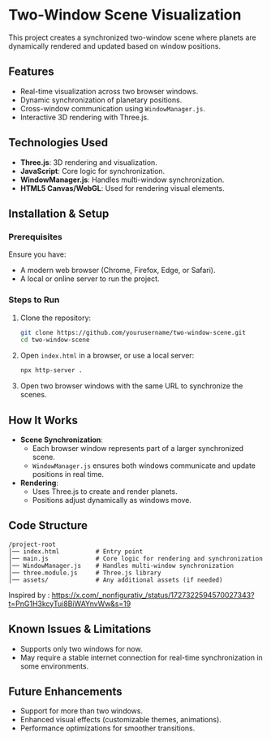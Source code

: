 # Two-Window Scene Visualization

This project creates a synchronized two-window scene where planets are dynamically rendered and updated based on window positions.

## Features
- Real-time visualization across two browser windows.
- Dynamic synchronization of planetary positions.
- Cross-window communication using `WindowManager.js`.
- Interactive 3D rendering with Three.js.

## Technologies Used
- **Three.js**: 3D rendering and visualization.
- **JavaScript**: Core logic for synchronization.
- **WindowManager.js**: Handles multi-window synchronization.
- **HTML5 Canvas/WebGL**: Used for rendering visual elements.

## Installation & Setup
### Prerequisites
Ensure you have:
- A modern web browser (Chrome, Firefox, Edge, or Safari).
- A local or online server to run the project.

### Steps to Run
1. Clone the repository:
   ```sh
   git clone https://github.com/yourusername/two-window-scene.git
   cd two-window-scene
   ```
2. Open `index.html` in a browser, or use a local server:
   ```sh
   npx http-server .
   ```
3. Open two browser windows with the same URL to synchronize the scenes.

## How It Works
- **Scene Synchronization**:
  - Each browser window represents part of a larger synchronized scene.
  - `WindowManager.js` ensures both windows communicate and update positions in real time.
- **Rendering**:
  - Uses Three.js to create and render planets.
  - Positions adjust dynamically as windows move.

## Code Structure
```
/project-root
│── index.html          # Entry point
│── main.js             # Core logic for rendering and synchronization
│── WindowManager.js    # Handles multi-window synchronization
│── three.module.js     # Three.js library
│── assets/             # Any additional assets (if needed)
```

Inspired by : https://x.com/_nonfigurativ_/status/1727322594570027343?t=PnG1H3kcyTui8BiWAYnvWw&s=19 

## Known Issues & Limitations
- Supports only two windows for now.
- May require a stable internet connection for real-time synchronization in some environments.

## Future Enhancements
- Support for more than two windows.
- Enhanced visual effects (customizable themes, animations).
- Performance optimizations for smoother transitions.


